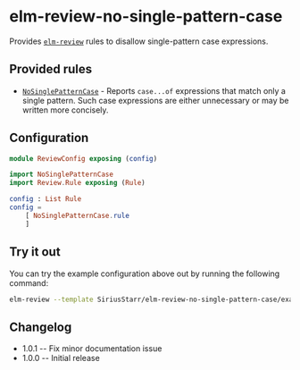 # elm-review-no-single-pattern-case

Provides [`elm-review`](https://package.elm-lang.org/packages/jfmengels/elm-review/latest/) rules to disallow single-pattern case expressions.

## Provided rules

* [`NoSinglePatternCase`](https://package.elm-lang.org/packages/SiriusStarr/elm-review-no-single-pattern-case/1.0.1/NoSinglePatternCase) - Reports `case...of` expressions that match only a single pattern.  Such case expressions are either unnecessary or may be written more concisely.

## Configuration

```elm
module ReviewConfig exposing (config)

import NoSinglePatternCase
import Review.Rule exposing (Rule)

config : List Rule
config =
    [ NoSinglePatternCase.rule
    ]
```

## Try it out

You can try the example configuration above out by running the following command:

```bash
elm-review --template SiriusStarr/elm-review-no-single-pattern-case/example
```

## Changelog

* 1.0.1 -- Fix minor documentation issue
* 1.0.0 -- Initial release
